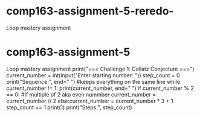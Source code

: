 # comp163-assignment-5-reredo-
Loop mastery assignment
# comp163-assignment-5
Loop mastery assignment
print("=== Challenge 1: Collatz Conjecture ===")
current_number = int(input("Enter starting number: "))
step_count = 0 
print("Sequence:", end=" ") #keeps everything on the same line 
while current_number != 1:
    print(current_number, end=" ")
    if current_number % 2 == 0: #If multiple of 2 aka even nummber 
        current_number = current_number // 2
    else:current_number = current_number * 3 + 1     
    step_count += 1 
print(1)
print("Steps:", step_count)
